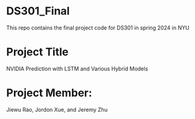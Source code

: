 # DS301_Final
This repo contains the final project code for DS301 in spring 2024 in NYU
# Project Title
NVIDIA Prediction with LSTM and Various Hybrid Models
# Project Member:
Jiewu Rao, Jordon Xue, and Jeremy Zhu

